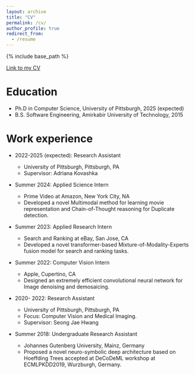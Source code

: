 ```yaml
---
layout: archive
title: "CV"
permalink: /cv/
author_profile: true
redirect_from:
  - /resume
---
```


{% include base_path %}

[Link to my CV](http://sinamalakouti.github.io/files/SinaMalakouti_Resume.pdf)

Education
======
* Ph.D in Computer Science, University of Pittsburgh, 2025 (expected)
* B.S. Software Engineering, Amirkabir University of Technology, 2015

Work experience
======

* 2022-2025 (expected): Research Assistant
  * University of Pittsburgh, Pittsburgh, PA
  * Supervisor: Adriana Kovashka
 
* Summer 2024: Applied Science Intern
  * Prime Video at Amazon, New York City, NA
  * Developed a novel Multimodal method for learning movie representation and Chain-of-Thought reasoning for Duplicate detection.  

* Summer 2023: Applied Research Intern
  * Search and Ranking at eBay, San Jose, CA
  * Developed a novel transformer-based Mixture-of-Modality-Experts fusion model for search and ranking tasks. 
    

* Summer 2022: Computer Vision Intern
  * Apple, Cupertino, CA
  * Designed an extremely efficient convolutional neural network for Image denoising and demosaicing. 

* 2020- 2022: Research Assistant
  * University of Pittsburgh, Pittsburgh, PA
  * Focus: Computer Vision and Medical Imaging. 
  * Supervisor: Seong Jae Hwang
* Summer 2018: Undergraduate Research Assistant
  * Johannes Gutenberg University, Mainz, Germany
  * Proposed a novel neuro-symbolic deep architecture based on Hoeffding Trees accepted at DeCoDeML workshop at ECMLPKDD2019, Wurzburgh, Germany. 
  
